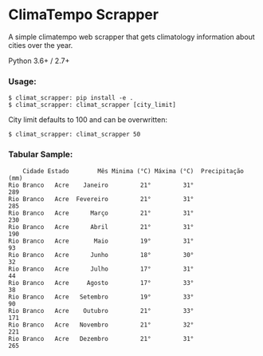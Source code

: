 # ClimaTempo Scrapper
A simple climatempo web scrapper that gets climatology information about cities over the year.


Python 3.6+ / 2.7+

### Usage:
    $ climat_scrapper: pip install -e .
    $ climat_scrapper: climat_scrapper [city_limit]

City limit defaults to 100 and can be overwritten:

    $ climat_scrapper: climat_scrapper 50


### Tabular Sample:
        Cidade Estado        Mês Minima (°C) Máxima (°C)  Precipitação (mm)
    Rio Branco   Acre    Janeiro         21°         31°                289
    Rio Branco   Acre  Fevereiro         21°         31°                285
    Rio Branco   Acre      Março         21°         31°                230
    Rio Branco   Acre      Abril         21°         31°                190
    Rio Branco   Acre       Maio         19°         31°                 93
    Rio Branco   Acre      Junho         18°         30°                 32
    Rio Branco   Acre      Julho         17°         31°                 44
    Rio Branco   Acre     Agosto         17°         33°                 38
    Rio Branco   Acre   Setembro         19°         33°                 90
    Rio Branco   Acre    Outubro         21°         33°                171
    Rio Branco   Acre   Novembro         21°         32°                221
    Rio Branco   Acre   Dezembro         21°         31°                265

